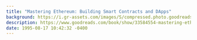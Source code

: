 ```yaml
---
title: "Mastering Ethereum: Building Smart Contracts and DApps"
background: https://i.gr-assets.com/images/S/compressed.photo.goodreads.com/books/1545390620l/33584554._SX50_.jpg
description: https://www.goodreads.com/book/show/33584554-mastering-ethereum
date: 1995-08-17 10:42:32 -0400
---
```

